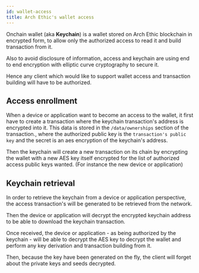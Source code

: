 ```yaml
---
id: wallet-access
title: Arch Ethic's wallet access
---
```


Onchain wallet (aka **Keychain**) is a wallet stored on Arch Ethic blockchain in encrypted form, to allow only the authorized access to read it and build transaction from it.

Also to avoid disclosure of information, access and keychain are using end to end encryption with elliptic curve cryptography to secure it.

Hence any client which would like to support wallet access and transaction building will have to be authorized.

## Access enrollment

When a device or application want to become an access to the wallet, it first have to create a transaction where the keychain transaction's address is encrypted into it. 
This data is stored in the `/data/ownerships` section of the transaction., where the authorized public key is the `transaction's public key` and the secret is an aes encryption of the keychain's address.

Then the keychain will create a new transaction on its chain by encrypting the wallet with a new AES key itself encrypted for the list of authorized access public keys wanted. (For instance the new device or application)

## Keychain retrieval

In order to retrieve the keychain from a device or application perspective, the access transaction's will be generated to be retrieved from the network.

Then the device or application will decrypt the encrypted keychain address to be able to download the keychain transaction.

Once received, the device or application - as being authorized by the keychain - will be able to decrypt the AES key to decrypt the wallet and perform any key derivation and transaction building from it.

Then, because the key have been generated on the fly, the client will forget about the private keys and seeds decrypted.

